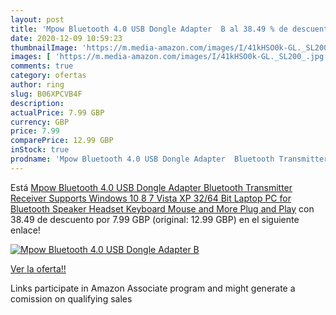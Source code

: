 ```yaml
---
layout: post
title: 'Mpow Bluetooth 4.0 USB Dongle Adapter  B al 38.49 % de descuento'
date: 2020-12-09 10:59:23
thumbnailImage: 'https://m.media-amazon.com/images/I/41kHSO0k-GL._SL200_.jpg'
images: [ 'https://m.media-amazon.com/images/I/41kHSO0k-GL._SL200_.jpg' ]
comments: true
category: ofertas
author: ring
slug: B06XPCVB4F
description:
actualPrice: 7.99 GBP
currency: GBP
price: 7.99
comparePrice: 12.99 GBP
inStock: true
prodname: 'Mpow Bluetooth 4.0 USB Dongle Adapter  Bluetooth Transmitter Receiver Supports Windows 10  8  7  Vista XP 32/64 Bit Laptop PC for Bluetooth Speaker  Headset  Keyboard  Mouse and More  Plug and Play'
---
```


Está [Mpow Bluetooth 4.0 USB Dongle Adapter  Bluetooth Transmitter Receiver Supports Windows 10  8  7  Vista XP 32/64 Bit Laptop PC for Bluetooth Speaker  Headset  Keyboard  Mouse and More  Plug and Play](https://www.amazon.co.uk/dp/B06XPCVB4F/?tag=tolees0a-21) con 38.49 de descuento por 7.99 GBP (original: 12.99 GBP) en el siguiente enlace!

[![Mpow Bluetooth 4.0 USB Dongle Adapter  B](https://m.media-amazon.com/images/I/41kHSO0k-GL._SL200_.jpg)](https://www.amazon.co.uk/dp/B06XPCVB4F/?tag=tolees0a-21)

[Ver la oferta!!](https://www.amazon.co.uk/dp/B06XPCVB4F/?tag=tolees0a-21)

Links participate in Amazon Associate program and might generate a comission on qualifying sales


